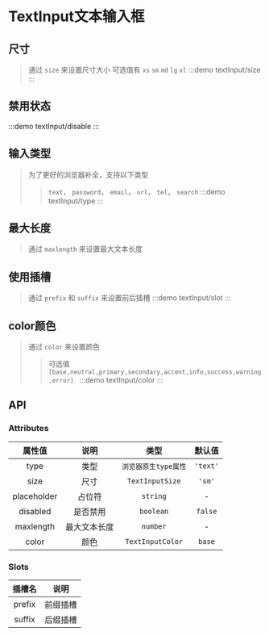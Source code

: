 # TextInput文本输入框

## 尺寸

> 通过 `size` 来设置尺寸大小 可选值有 `xs` `sm` `md` `lg` `xl`
> :::demo textInput/size
> :::

## 禁用状态

:::demo textInput/disable
:::

## 输入类型

> 为了更好的浏览器补全，支持以下类型
>
> > `text`， `password`， `email`， `url`， `tel`， `search`
> > :::demo textInput/type
> > :::

## 最大长度

> 通过 `maxlength` 来设置最大文本长度

## 使用插槽

> 通过 `prefix` 和 `suffix` 来设置前后插槽
> :::demo textInput/slot
> :::

## color颜色

> 通过 `color` 来设置颜色
>
> > 可选值 `[base,neutral,primary,secondary,accent,info,success,warning,error] `
> > :::demo textInput/color
> > :::

## API

### Attributes

|   属性值    |     说明     |         类型         |  默认值  |
| :---------: | :----------: | :------------------: | :------: |
|    type     |     类型     | `浏览器原生type属性` | `'text'` |
|    size     |     尺寸     |   `TextInputSize`    |  `'sm'`  |
| placeholder |    占位符    |       `string`       |    -     |
|  disabled   |   是否禁用   |      `boolean`       | `false`  |
|  maxlength  | 最大文本长度 |       `number`       |    -     |
|    color    |     颜色     |   `TextInputColor`   |  `base`  |

### Slots

| 插槽名 |   说明   |
| :----: | :------: |
| prefix | 前缀插槽 |
| suffix | 后缀插槽 |
